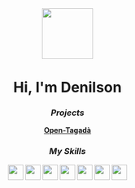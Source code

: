<div align="center">
  <img align="center" width="100px" src="./assets/white_logo.png">
  <h1>Hi, I'm Denilson</h1>
  <h3><i>Projects</i></h3>
 <strong><a href="https://github.com/denilson-polonio">Open-Tagadà</a></strong>
  <br>
  
  <h3><i>My Skills</i></h3>
  <img align="center" width="30px" src="./assets/languages/python.svg">
  <img align="center" width="30px" src="./assets/languages/c.svg">
  <img align="center" width="30px" src="./assets/languages/c-plus-plus.svg">
  <img align="center" width="30px" src="./assets/languages/nodejs.svg">
  <img align="center" width="30px" src="./assets/languages/javascript.svg">
  <img align="center" width="30px" src="./assets/languages/html.svg">
  <img align="center" width="30px" src="./assets/languages/css.svg">
  <br>
</div>
